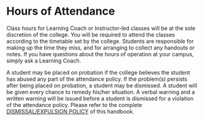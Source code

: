 # Hours of Attendance
Class hours for Learning Coach or Instructor-led classes will be at the sole discretion of the college. You will be required to attend the classes according to the timetable set by the college. Students are responsible for making up the time they miss, and for arranging to collect any handouts or notes. If you have questions about the hours of operation at your campus, simply ask a Learning Coach.

A student may be placed on probation if the college believes the student has abused any part of the attendance policy. If the problem(s) persists after being placed on probation, a student may be dismissed. A student will be given every chance to remedy his/her situation. A verbal warning and a written warning will be issued before a student is dismissed for a violation of the attendance policy. Please refer to the complete [DISMISSAL/EXPULSION POLICY](dismissal-expulsion-policy) of this handbook.